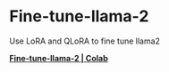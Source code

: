 # Fine-tune-llama-2
Use LoRA and QLoRA to fine tune llama2

**[Fine-tune-llama-2 | Colab](https://colab.research.google.com/drive/1h3BhpfejEg07tqj7-UCYJj9hbWR8mN3-?usp=sharing)**
